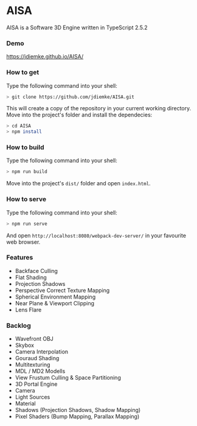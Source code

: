 # AISA
AISA is a Software 3D Engine written in TypeScript 2.5.2
### Demo
https://jdiemke.github.io/AISA/
### How to get
Type the following command into your shell:
```bash
> git clone https://github.com/jdiemke/AISA.git
```
This will create a copy of the repository in your current working directory. Move into the project's folder and install the dependecies:
```bash
> cd AISA
> npm install
```
### How to build
Type the following command into your shell:
```bash
> npm run build
```
Move into the project's `dist/` folder and open `index.html`.
### How to serve
Type the following command into your shell:
```bash
> npm run serve
```
And open `http://localhost:8080/webpack-dev-server/` in your favourite web browser.
### Features
- Backface Culling
- Flat Shading
- Projection Shadows
- Perspective Correct Texture Mapping
- Spherical Environment Mapping
- Near Plane & Viewport Clipping
- Lens Flare
### Backlog
- Wavefront OBJ
- Skybox
- Camera Interpolation
- Gouraud Shading
- Multitexturing
- MDL / MD2 Modells
- View Frustum Culling & Space Partitioning
- 3D Portal Engine
- Camera
- Light Sources
- Material
- Shadows (Projection Shadows, Shadow Mapping)
- Pixel Shaders (Bump Mapping, Parallax Mapping)

